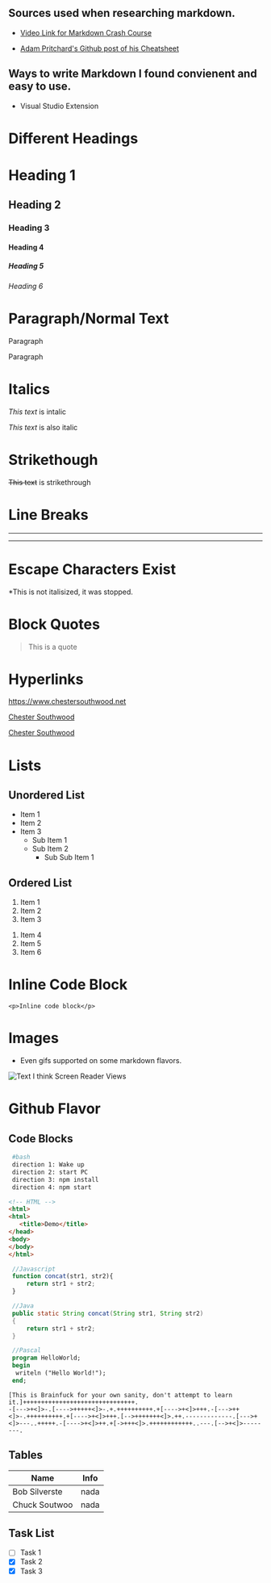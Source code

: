## Sources used when researching markdown.

* [Video Link for Markdown Crash Course](https://www.youtube.com/watch?v=HUBNt18RFbo)

* [Adam Pritchard's Github post of his Cheatsheet](https://github.com/adam-p/markdown-here/wiki/Markdown-Cheatsheet)

## Ways to write Markdown I found convienent and easy to use.

* Visual Studio Extension 

# __Different Headings__

# Heading 1
## Heading 2
### Heading 3
#### Heading 4
##### Heading 5
###### Heading 6

# __Paragraph/Normal Text__

<p>Paragraph</p>
Paragraph

# __Italics__
*This text* is intalic

_This text_ is also italic

# __Strikethough__
~~This text~~ is strikethrough

# __Line Breaks__
---
___

# __Escape Characters Exist__

\*This is not italisized, it was stopped.

# __Block Quotes__

> This is a quote

# __Hyperlinks__

https://www.chestersouthwood.net

[Chester Southwood](https://www.chestersouthwood.net)

<!-- Link with title hover -->
[Chester Southwood](https://www.chestersouthwood.net "Chester Southwood's highly needed updated website")

# __Lists__

## __Unordered List__
* Item 1
* Item 2
* Item 3
    * Sub Item 1
    * Sub Item 2
        * Sub Sub Item 1

## __Ordered List__

1. Item 1
2. Item 2
3. Item 3

<!-- OL Alternative -->
1. Item 4
1. Item 5
1. Item 6

# __Inline Code Block__

<!-- Inline Code Block -->
`<p>Inline code block</p>`

# __Images__

* Even gifs supported on some markdown flavors.

![Text I think Screen Reader Views](https://media.giphy.com/media/13HgwGsXF0aiGY/giphy.gif "Hover Text of the Image")

# __Github Flavor__

## __Code Blocks__

```bash
 #bash
 direction 1: Wake up
 direction 2: start PC
 direction 3: npm install
 direction 4: npm start
 ```

 ```html
 <!-- HTML -->
 <html>
 <html>
    <title>Demo</title>
 </head>
 <body>
 </body>
 </html>
 ```

 ```javascript
  //Javascript
  function concat(str1, str2){
      return str1 + str2;
  }
  ```

 ```java
  //Java
  public static String concat(String str1, String str2)
  {
      return str1 + str2;
  }
  ```

```pascal
 //Pascal 
 program HelloWorld;
 begin
  writeln ("Hello World!");
 end;
```
   
```brainfuck 
[This is Brainfuck for your own sanity, don't attempt to learn it.]+++++++++++++++++++++++++++++++.
-[--->+<]>-.[---->+++++<]>-.+.++++++++++.+[---->+<]>+++.-[--->++<]>-.++++++++++.+[---->+<]>+++.[-->+++++++<]>.++.-------------.[--->+<]>---..+++++.-[---->+<]>++.+[->+++<]>.++++++++++++..---.[-->+<]>--------.
```

## __Tables__

| Name          | Info |
| ------        | ---- |
| Bob Silverste | nada |
| Chuck Soutwoo | nada | 

## __Task List__

* [ ] Task 1
* [x] Task 2
* [x] Task 3